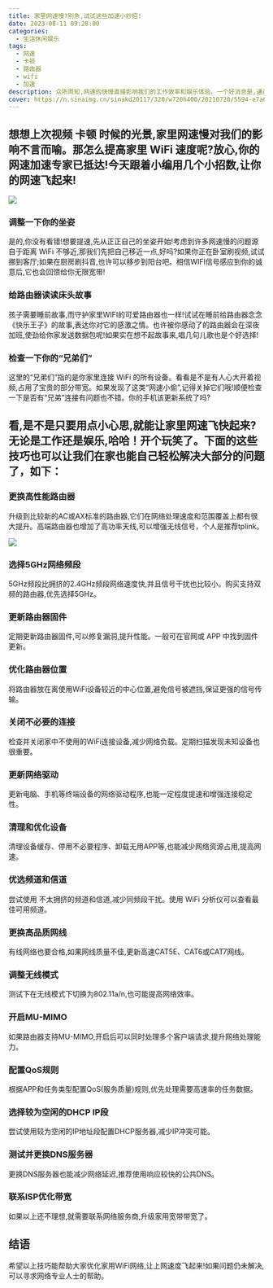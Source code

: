 ```yaml
---
title: 家里网速慢?别急,试试这些加速小妙招!
date: 2023-08-11 09:28:00
categories:
  - 生活休闲娱乐
tags:
  - 网速
  - 卡顿
  - 路由器
  - wifi
  - 加速
description: 众所周知,网速的快慢直接影响我们的工作效率和娱乐体验。一个好消息是,通过一些简单的步骤就可以有效优化家里WiFi网络,享受飞一般的上网速度!
cover: https://n.sinaimg.cn/sinakd20117/320/w720h400/20210720/5594-e7a6c2a442c7595ecbcda49b2c7472c0.jpg
---
```


## 想想上次视频 卡顿 时候的光景,家里网速慢对我们的影响不言而喻。那怎么提高家里 WiFi 速度呢?放心,你的网速加速专家已抵达!今天跟着小编用几个小招数,让你的网速飞起来!

![](https://s2.loli.net/2023/08/11/gDdXPs2R35fY7UQ.png)

###  调整一下你的坐姿

是的,你没有看错!想要提速,先从正正自己的坐姿开始!考虑到许多网速慢的问题源自于距离 WiFi 不够近,那我们先把自己移近一点,好吗?如果你正在卧室刷视频,试试挪到客厅;如果在厨房刷抖音,也许可以移步到阳台吧。相信WIFI信号感应到你的诚意后,它也会回馈给你无限宽带!

###  给路由器读读床头故事

孩子需要睡前故事,而守护家里WIFI的可爱路由器也一样!试试在睡前给路由器念念《快乐王子》的故事,表达你对它的感激之情。也许被你感动了的路由器会在深夜加班,使劲给你家发送数据包呢!如果实在想不起故事来,唱几句儿歌也是个好选择!

###  检查一下你的“兄弟们” 

这里的“兄弟们”指的是你家里连接 WiFi 的所有设备。看看是不是有人心大开着视频,占用了宝贵的部分带宽。如果发现了这类“网速小偷”,记得关掉它们哦!顺便检查一下是否有“兄弟”连接有问题也不错。你的手机该更新系统了吗? 

## 看,是不是只要用点小心思,就能让家里网速飞快起来?无论是工作还是娱乐,哈哈！开个玩笑了。下面的这些技巧也可以让我们在家也能自己轻松解决大部分的问题了，如下：

###  更换高性能路由器

升级到比较新的AC或AX标准的路由器,它们在网络处理速度和范围覆盖上都有很大提升。高端路由器也增加了高功率天线,可以增强无线信号，个人是推荐tplink。

![](https://s2.loli.net/2023/08/11/ezAWBF4pJNRx2nU.png)

###  选择5GHz网络频段

5GHz频段比拥挤的2.4GHz频段网络速度快,并且信号干扰也比较小。购买支持双频的路由器,优先选择5GHz。

###  更新路由器固件

定期更新路由器固件,可以修复漏洞,提升性能。一般可在官网或 APP 中找到固件更新。

###  优化路由器位置

将路由器放在离使用WiFi设备较近的中心位置,避免信号被遮挡,保证更强的信号传输。

###  关闭不必要的连接

检查并关闭家中不使用的WiFi连接设备,减少网络负载。定期扫描发现未知设备也很重要。

###  更新网络驱动

更新电脑、手机等终端设备的网络驱动程序,也能一定程度提速和增强连接稳定性。

###  清理和优化设备

清理设备缓存、停用不必要程序、卸载无用APP等,也能减少网络资源占用,提高网速。

###  优选频道和信道

尝试使用 不太拥挤的频道和信道,减少同频段干扰。使用 WiFi 分析仪可以查看最佳可用频道。

###  更换高品质网线

有线网络也要合格,如果网线质量不佳,更新高速CAT5E、CAT6或CAT7网线。

### 调整无线模式

测试下在无线模式下切换为802.11a/n,也可能提高网络效率。

###  开启MU-MIMO

如果路由器支持MU-MIMO,开启后可以同时处理多个客户端请求,提升网络处理能力。

###  配置QoS规则

根据APP和任务类型配置QoS(服务质量)规则,优先处理需要高速率的任务数据。

###  选择较为空闲的DHCP IP段

尝试使用较为空闲的IP地址段配置DHCP服务器,减少IP冲突可能。

### 测试并更换DNS服务器 

更换DNS服务器也能减少网络延迟,推荐使用响应较快的公共DNS。

###  联系ISP优化带宽

如果以上还不理想,就需要联系网络服务商,升级家用宽带带宽了。

## 结语

希望以上技巧能帮助大家优化家用WiFi网络,让上网速度飞起来!如果问题仍未解决,可以寻求网络专业人士的帮助。

